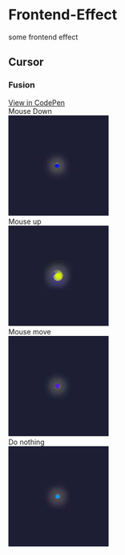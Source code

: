 # Frontend-Effect
some frontend effect
## Cursor
### Fusion
[View in CodePen](https://codepen.io/Alcostein/pen/jOveYrK)  
Mouse Down  
![Mouse Down](https://github.com/Alcostein/Frontend-Effect/blob/main/sample/Fusion_MouseDown.gif)  
Mouse up  
![Mouse up](https://github.com/Alcostein/Frontend-Effect/blob/main/sample/Fusion_MouseUp.gif)  
Mouse move  
![Mouse move](https://github.com/Alcostein/Frontend-Effect/blob/main/sample/Fusion_MouseMove.gif)  
Do nothing  
![Do nothing](https://github.com/Alcostein/Frontend-Effect/blob/main/sample/Fusion_DoNothing.gif)  


